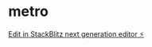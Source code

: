 # metro

[Edit in StackBlitz next generation editor ⚡️](https://stackblitz.com/~/github.com/Maolaohei/metro)